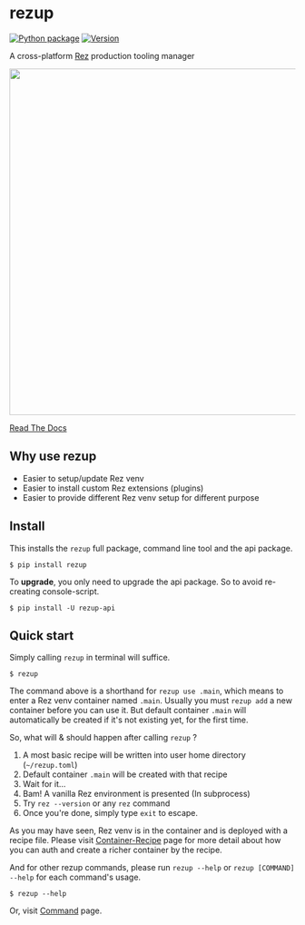 # rezup

[![Python package](https://github.com/davidlatwe/rezup/actions/workflows/python-package.yml/badge.svg)](https://github.com/davidlatwe/rezup/actions/workflows/python-package.yml)
[![Version](http://img.shields.io/pypi/v/rezup-api.svg?style=flat)](https://pypi.python.org/pypi/rezup-api)

A cross-platform [Rez](https://github.com/nerdvegas/rez) production tooling manager

<img src="https://user-images.githubusercontent.com/3357009/130851292-2510bb0e-7fc5-409e-bfbb-e38ab4086d11.gif" width="610"></img>

[Read The Docs](https://davidlatwe.github.io/rezup/)


## Why use rezup

* Easier to setup/update Rez venv
* Easier to install custom Rez extensions (plugins)
* Easier to provide different Rez venv setup for different purpose


## Install

This installs the `rezup` full package, command line tool and the api package.

```shell
$ pip install rezup
```

To **upgrade**, you only need to upgrade the api package. So to avoid re-creating console-script.

```shell
$ pip install -U rezup-api
```

## Quick start

Simply calling `rezup` in terminal will suffice.

```shell
$ rezup
```

The command above is a shorthand for `rezup use .main`, which means to enter a Rez venv container named `.main`. Usually you must `rezup add` a new container before you can use it. But default container `.main` will automatically be created if it's not existing yet, for the first time.

So, what will & should happen after calling `rezup` ?

1. A most basic recipe will be written into user home directory (`~/rezup.toml`)
2. Default container `.main` will be created with that recipe
3. Wait for it...
4. Bam! A vanilla Rez environment is presented (In subprocess)
5. Try `rez --version` or any `rez` command
6. Once you're done, simply type `exit` to escape.

As you may have seen, Rez venv is in the container and is deployed with a recipe file. Please visit [Container-Recipe](https://davidlatwe.github.io/rezup/container/#recipe) page for more detail about how you can auth and create a richer container by the recipe.

And for other rezup commands, please run `rezup --help` or `rezup [COMMAND] --help` for each command's usage.

```shell
$ rezup --help
```

Or, visit [Command](https://davidlatwe.github.io/rezup/command/) page.
